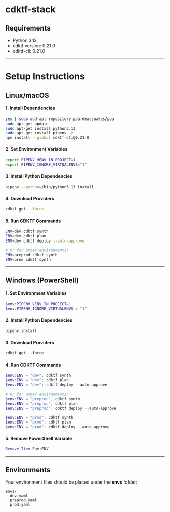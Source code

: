 # **cdktf-stack**

## Requirements

- Python 3.13
- cdktf version: 0.21.0
- cdktf-cli: 0.21.0

---

# **Setup Instructions**

## **Linux/macOS**

#### 1. Install Dependencies

```sh
yes | sudo add-apt-repository ppa:deadsnakes/ppa
sudo apt-get update
sudo apt-get install python3.13
sudo apt-get install pipenv -y
npm install --global cdktf-cli@0.21.0
```

#### 2. Set Environment Variables

```sh
export PIPENV_VENV_IN_PROJECT=1
export PIPENV_IGNORE_VIRTUALENVS="1"
```

#### 3. Install Python Dependencies

```sh
pipenv --python=/bin/python3.13 install
```

#### 4. Download Providers

```sh
cdktf get --force
```

#### 5. Run CDKTF Commands

```sh
ENV=dev cdktf synth
ENV=dev cdktf plan
ENV=dev cdktf deploy --auto-approve

# Or for other environments:
ENV=preprod cdktf synth
ENV=prod cdktf synth
```

---

## **Windows (PowerShell)**

#### 1. Set Environment Variables

```powershell
$env:PIPENV_VENV_IN_PROJECT=1
$env:PIPENV_IGNORE_VIRTUALENVS = "1"
```

#### 2. Install Python Dependencies

```powershell
pipenv install
```

#### 3. Download Providers

```powershell
cdktf get --force
```

#### 4. Run CDKTF Commands

```powershell
$env:ENV = "dev"; cdktf synth
$env:ENV = "dev"; cdktf plan
$env:ENV = "dev"; cdktf deploy --auto-approve

# Or for other environments:
$env:ENV = "preprod"; cdktf synth
$env:ENV = "preprod"; cdktf plan
$env:ENV = "preprod"; cdktf deploy --auto-approve

$env:ENV = "prod"; cdktf synth
$env:ENV = "prod"; cdktf plan
$env:ENV = "prod"; cdktf deploy --auto-approve
```

#### 5. Remove PowerShell Variable

```powershell
Remove-Item Env:ENV
```

---

## **Environments**

Your environment files should be placed under the **envs** folder:

```
envs/
  dev.yaml
  preprod.yaml
  prod.yaml
```